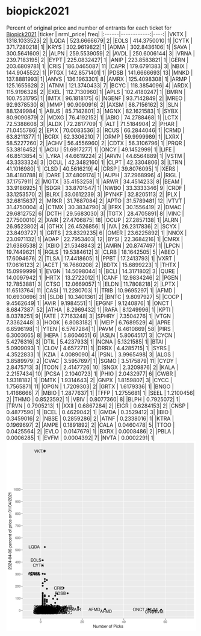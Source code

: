 # biopick2021
Percent of original price and number of entrants for each ticket for [Biopick2021](https://twitter.com/hashtag/Biopick2021)
|ticker |   nrml_price| freq|
|:------|------------:|----:|
|VKTX   | 1318.1033523|    2|
|LQDA   |  523.6666679|    2|
|EOLS   |  414.3750010|    1|
|CYTK   |  371.7280218|    1|
|KRYS   |  302.9619822|    1|
|ADMA   |  302.8436106|    1|
|SAVA   |  300.5641609|    2|
|ALPN   |  259.5539059|    2|
|AVDL   |  250.6006144|    3|
|VRNA   |  239.7183195|    2|
|EYPT   |  225.0832427|    1|
|ANIP   |  223.8583821|    1|
|GERN   |  203.6809781|    1|
|CRIS   |  186.0465087|   11|
|CAPR   |  179.6791383|    3|
|NBIX   |  144.9045522|    1|
|PTGX   |  142.8571401|    1|
|PDSB   |  141.6666693|   13|
|MNKD   |  137.8881993|    1|
|ANVS   |  136.1963301|    8|
|AMRX   |  125.4098308|    1|
|ARMP   |  125.1655628|    2|
|ATNM   |  121.3740433|    7|
|BCYC   |  118.3854096|    4|
|ARDX   |  115.9196328|    2|
|EXEL   |  112.7130960|    1|
|APLS   |  102.4180247|    1|
|BMRN   |  100.7531795|    1|
|IMTX   |   96.1818175|    6|
|NGENF  |   93.7142849|    2|
|MREO   |   92.9378530|    8|
|IMMP   |   90.9090916|    2|
|AXSM   |   88.7156162|    3|
|SLN    |   88.1249984|    1|
|ABUS   |   85.7142801|    3|
|MGNX   |   82.1621583|    1|
|SYBX   |   80.9090879|    2|
|MDXG   |   76.4192152|    1|
|ABIO   |   74.2788468|    1|
|LCTX   |   72.5388608|    3|
|ALDX   |   72.2817709|    1|
|ALT    |   71.5184904|    2|
|PHAR   |   71.0455786|    2|
|EPIX   |   70.0083536|    3|
|RCUS   |   66.2844046|    1|
|CRMD   |   63.8211377|    1|
|BCRX   |   62.3306210|    7|
|ORMP   |   59.9999989|    1|
|LXRX   |   58.5227260|    2|
|ACHV   |   56.4556960|    2|
|CDTX   |   56.3106796|    1|
|PRQR   |   53.3816452|    1|
|ACIU   |   51.6917277|    1|
|ONCY   |   49.1452999|    1|
|LIFE   |   46.8513854|    5|
|LYRA   |   44.6619224|    2|
|ARVN   |   44.6564889|    1|
|VSTM   |   43.3333324|    3|
|OCUL   |   42.3482160|    1|
|CLPT   |   42.3304806|    3|
|LTRN   |   41.1016980|    1|
|CLSD   |   40.5616219|    4|
|CRSP   |   39.8076095|    1|
|XERS   |   38.4180788|    8|
|DARE   |   37.4809174|    1|
|AUPH   |   37.2968996|    4|
|RIGL   |   37.1757911|    2|
|MGTX   |   35.4153258|    1|
|ARWR   |   34.4514233|    8|
|BEAM   |   33.9186925|    1|
|SDGR   |   33.8701547|    1|
|NWBO   |   33.3333346|    9|
|CRDF   |   33.1253570|    2|
|BLRX   |   33.0612239|    3|
|PYNKF  |   32.8205113|    2|
|PLX    |   32.6815637|    2|
|MRKR   |   31.7687084|    2|
|APTO   |   31.5789481|   12|
|VTVT   |   31.4750004|    4|
|CTMX   |   30.3834790|    3|
|IFRX   |   30.1556419|    2|
|DMAC   |   29.6812752|    6|
|DCTH   |   29.5683030|    3|
|TGTX   |   28.4705891|    8|
|VINC   |   27.7500010|    2|
|XAIR   |   27.4706875|   18|
|OCUP   |   27.2857138|    1|
|ALRN   |   26.9523802|    4|
|GTHX   |   26.4526856|    1|
|IVA    |   26.2317836|    2|
|SCYX   |   23.8493727|    1|
|GRTS   |   23.8329235|    6|
|OMER   |   23.6225892|    1|
|NNOX   |   23.0971132|    1|
|ADAP   |   22.7953403|   12|
|BYSI   |   22.3684216|    1|
|CMRX   |   21.6386538|    2|
|XBIO   |   21.5348843|    2|
|AMRN   |   20.8747497|    1|
|LPCN   |   19.7449621|    1|
|RGLS   |   19.5384612|    3|
|CLRB   |   18.1642505|    5|
|ABEO   |   17.6094676|    2|
|TLSA   |   17.4418605|    1|
|PPBT   |   17.2413793|    1|
|VXRT   |   17.0616123|    2|
|ACET   |   16.7660208|    2|
|BDTX   |   15.6899223|    1|
|THTX   |   15.0999999|    1|
|EVGN   |   14.5098044|    1|
|BCLI   |   14.3171802|    3|
|QURE   |   14.0097942|    1|
|HRTX   |   13.2722012|    1|
|CANF   |   12.9834246|    2|
|PGEN   |   12.7853881|    3|
|CTSO   |   12.0669057|    1|
|ELDN   |   11.7808218|    2|
|LPTX   |   11.6513764|   11|
|CASI   |   11.2280703|    1|
|TRIB   |   10.9695297|    1|
|AFMD   |   10.6930696|   31|
|SLDB   |   10.3401361|    2|
|BNTC   |    9.8097927|    5|
|COCP   |    9.4562649|    1|
|AVIR   |    9.1984551|    1|
|EPGNF  |    9.1240876|    1|
|ONCT   |    8.6847387|   52|
|ATHA   |    8.2969432|    1|
|RAFA   |    8.1249996|    1|
|KPTI   |    8.0378251|    9|
|FATE   |    7.7163248|    3|
|SPHRY  |    7.3504276|    1|
|VTGN   |    7.3362448|    3|
|HOOK   |    6.8083182|    1|
|MEIP   |    6.7689529|    4|
|APRE   |    6.6596198|    1|
|YTEN   |    6.5767284|    1|
|PAVM   |    6.4610869|   58|
|PIRS   |    6.3003665|    8|
|HEPA   |    5.8604651|    6|
|ASLN   |    5.8064517|    3|
|CYCN   |    5.4276316|    3|
|DTIL   |    5.4237933|    1|
|NCNA   |    5.1321585|    1|
|BTAI   |    5.0909093|    1|
|CLOV   |    4.6572711|    1|
|DRRX   |    4.4285715|    1|
|SYRS   |    4.3522833|    1|
|KZIA   |    4.0089090|    4|
|PSNL   |    3.9965498|    3|
|ALGS   |    3.8589979|    2|
|CVAC   |    3.5957697|    1|
|SGMO   |    3.5175879|   11|
|CYDY   |    2.8475713|    3|
|TCON   |    2.4147726|   10|
|SNGX   |    2.3209876|    2|
|KALA   |    2.2157434|   10|
|PCSA   |    2.1040723|    1|
|PHIO   |    2.0432977|    6|
|CWBR   |    1.9318182|    1|
|DMTK   |    1.9314643|    2|
|GNPX   |    1.8159807|    3|
|CYCC   |    1.7565871|   11|
|OPGN   |    1.7209303|    2|
|GRTX   |    1.6179336|    1|
|BNGO   |    1.4166666|    7|
|MBIO   |    1.2877637|    1|
|TFFP   |    1.2755681|    1|
|SEEL   |    1.2100456|    2|
|THMO   |    0.8523592|    1|
|VBIV   |    0.8077360|    8|
|BLPH   |    0.7925072|    1|
|TRVN   |    0.7905213|    1|
|XXII   |    0.6867284|    2|
|EIGR   |    0.6284153|    2|
|CNSP   |    0.4877590|    1|
|BCEL   |    0.4629042|    1|
|GMDA   |    0.3529412|    3|
|IBIO   |    0.3459016|    2|
|NBSE   |    0.2859286|    2|
|ATNF   |    0.2338016|    1|
|KTRA   |    0.1969697|    2|
|AMPE   |    0.1891892|    2|
|CALA   |    0.0460478|    5|
|TTOO   |    0.0425564|    2|
|EVLO   |    0.0147679|    1|
|BXRX   |    0.0008486|    2|
|PBLA   |    0.0006285|    1|
|EVFM   |    0.0004392|    7|
|NVTA   |    0.0002291|    1|
![retvspicks](biopicks.png?raw=true)
